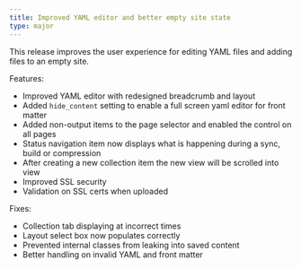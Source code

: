 ```yaml
---
title: Improved YAML editor and better empty site state
type: major
---
```



This release improves the user experience for editing YAML files and adding files to an empty site.&nbsp;

Features:

* Improved YAML editor with redesigned breadcrumb and layout
* Added `hide_content` setting to enable a full screen yaml editor for front matter
* Added non-output items to the page selector and enabled the control on all pages
* Status navigation item now displays what is happening during a sync, build or compression
* After creating a new collection item the new view will be scrolled into view
* Improved SSL security
* Validation on SSL certs when uploaded


Fixes:

* Collection tab displaying at incorrect times
* Layout select box now populates correctly
* Prevented internal classes from leaking into saved content
* Better handling on invalid YAML and front matter